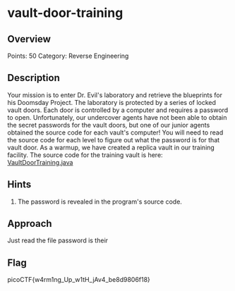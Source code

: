 # vault-door-training

## Overview

Points: 50
Category: Reverse Engineering 

## Description

Your mission is to enter Dr. Evil's laboratory and retrieve the blueprints for his Doomsday Project. The laboratory is protected by a series of locked vault doors. Each door is controlled by a computer and requires a password to open. Unfortunately, our undercover agents have not been able to obtain the secret passwords for the vault doors, but one of our junior agents obtained the source code for each vault's computer! You will need to read the source code for each level to figure out what the password is for that vault door. As a warmup, we have created a replica vault in our training facility. The source code for the training vault is here: [VaultDoorTraining.java](https://jupiter.challenges.picoctf.org/static/a4a1ca9c54d8fac9404f9cbc50d9751a/VaultDoorTraining.java)

## Hints

1. The password is revealed in the program's source code.


## Approach

Just read the file password is their

## Flag

picoCTF{w4rm1ng_Up_w1tH_jAv4_be8d9806f18}